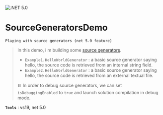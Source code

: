 ﻿![.NET 5.0](https://github.com/aimenux/SourceGeneratorsDemo/workflows/.NET%205.0/badge.svg)
# SourceGeneratorsDemo
```
Playing with source generators (net 5.0 feature)
```

> In this demo, i m building some [source generators](https://devblogs.microsoft.com/dotnet/introducing-c-source-generators/). 
> - `Example1.HelloWorldGenerator` : a basic source generator saying hello, the source code is retrieved from an internal string field.
> - `Example2.HelloWorldGenerator` : a basic source generator saying hello, the source code is retrieved from an external textual file.
>
> :pause_button: In order to debug source generators, we can set `isDebuggingEnabled` to `true` and launch solution compilation in debug mode.

**`Tools`** : vs19, net 5.0